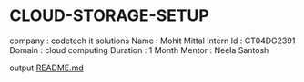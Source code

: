 # CLOUD-STORAGE-SETUP
company : codetech it solutions
Name : Mohit Mittal
Intern Id : CT04DG2391
Domain : cloud computing
Duration : 1 Month
Mentor : Neela Santosh

output
[README.md](https://github.com/user-attachments/files/21302162/README.md)[](url)

